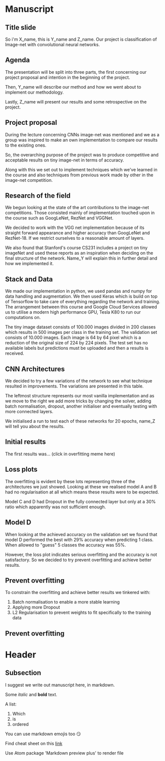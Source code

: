 # Manuscript

## Title slide

So i'm X_name, this is Y_name and Z_name. Our project is classification of Image-net with convolutional neural networks.

## Agenda

The presentation will be split into three parts, the first concerning our project proposal and intention in the beginning of the project.

Then, Y_name will describe our method and how we went about to implement our methodology.

Lastly, Z_name will present our results and some retrospective on the project.

## Project proposal

During the lecture concerning CNNs image-net was mentioned and we as a group was inspired to make an own implementation to compare our results to the existing ones.

So, the overarching purpose of the project was to produce competitive and acceptable results on tiny image-net in terms of accuracy.

Along with this we set out to implement techniques which we've learned in the course and also techniques from previous work made by other in the image-net competition.

## Research of the field

We begun looking at the state of the art contributions to the image-net competitions. Those consisted mainly of implementation touched upon in the course such as GoogLeNet, RezNet and VGGNet.

We decided to work with the VGG net implementation because of its straight forward appearance and higher accuracy than GoogLeNet and RezNet-18. If we restrict ourselves to a reasonable amount of layers.

We also found that Stanford's course CS231 includes a project on tiny imageNet and used these reports as an inspiration when deciding on the final structure of the network. Name_Y will explain this in further detail and how we implemented it.

## Stack and Data

We made our implementation in python, we used pandas and numpy for data handling and augmentation. We then used Keras which is build on top of Tensorflow to take care of everything regarding the network and training.
The arrangement between this course and Google Cloud Services allowed us to utilise a modern high performance GPU, Tesla K80 to run our computations on.

The tiny image dataset consists of 100.000 images divided in 200 classes which results in 500 images per class in the training set. The validation set consists of 10.000 images.
Each image is 64 by 64 pixel which is a reduction of the original size of 224 by 224 pixels. The test set has no available labels but predictions must be uploaded and then a results is received.

## CNN Architectures

We decided to try a few variations of the network to see what technique resulted in improvements. The variations are presented in this table.

The leftmost structure represents our most vanilla implementation and as we move to the right we add more tricks by changing the solver, adding batch normalisation, dropout, another initialiser and eventually testing with more connected layers.

We initialised a run to test each of these networks for 20 epochs, name_Z will tell you about the results.

## Initial results

The first results was... (click in overfitting meme here)

## Loss plots

The overfitting is evident by these lots representing three of the architectures we just showed. Looking at these we realised model A and B had no regularisation at all which means these results were to be expected.

Model C and D had Dropout in the fully connected layer but only at a 30% ratio which apparently was not sufficient enough.

## Model D

When looking at the achieved accuracy on the validation set we found that model D performed the best with 29% accuracy when predicting 1 class. When allowed to "guess" 5 classes the accuracy was 55%.

However, the loss plot indicates serious overfitting and the accuracy is not satisfactory. So we decided to try prevent overfitting and achieve better results.

## Prevent overfitting

To constrain the overfitting and achieve better results we tinkered with:
1. Batch normalisation to enable a more stable learning
2. Applying more Dropout
3. L2 Regularisation to prevent weights to fit specifically to the training data

## Prevent overfitting



<!-- Below - Introduction to markdown -->

# Header

## Subsection

I suggest we write out manuscript here, in markdown.

Some *italic* and **bold** text.

A list:
1. Which
2. is
3. ordered

You can use markdown emojis too :smirk:

Find cheat sheet on this [link](https://gist.github.com/rxaviers/7360908)

Use Atom package 'Markdown preview plus' to render file
